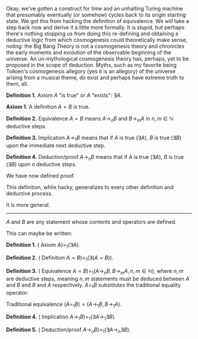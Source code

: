 Okay, we've gotten a construct for time and an unhalting Turing machine that presumably eventually (or somehow) cycles back to its origin starting state. We got this from hacking the definition of equivalence. We will take a step back now and derive it a little more formally. It is stupid, but perhaps there's nothing stopping us from doing this re-defining and obtaining a deductive logic from which cosmogenesis could theoretically make sense, noting: the Big Bang Theory is not a cosmogenesis theory and chronicles the early moments and evolution of the observable beginning of the universe. An un-mythological cosmogenesis theory has, perhaps, yet to be proposed in the scope of deduction. Myths, such as my favorite being Tolkien's cosmogenesis allegory (yes it is an allegory) of the universe arising from a musical theme, do exist and perhaps have extreme truth to them, all.

**Definition 1.** Axiom $A$ "is true" or $A$ "exists": $\exists A$.

**Axiom 1.** A definition $A = B$ is true. 

**Definition 2.** Equivalence $A = B$ means $A \rightarrow_n B$ and $B \rightarrow_m A$ in $n, m \in \mathbb{N}$ deductive steps.

**Definition 3.** Implication $A \rightarrow_1 B$ means that if $A$ is true ($\exists A$), $B$ is true ($\exists B$) upon the immediate next deductive step.

**Definition 4.** Deduction/proof $A \rightarrow_n B$ means that if $A$ is true ($\exists A$), $B$ is true ($\exists B$) upon $n$ deductive steps.

We have now defined proof.

This definition, while hacky, generalizes to every other definition and deductive process.

It is more general.

---

$A$ and $B$ are any statement whose contents and operators are defined.

This can maybe be written:

**Definition 1.** $($ Axiom  $A ) =_1 (\exists A)$.

**Definition 2.** $($ Definition $A = B) =_1 (\exists (A = B))$. 

**Definition 3.** $($ Equivalence $A = B) =_1 (A \rightarrow_n B, B \rightarrow_m A, n, m \in \mathbb{N})$, where $n, m$ are deductive steps, meaning $n, m$ statements must be deduced between $A$ and $B$ and $B$ and $A$ respectively. $A =_1 B$ substitutes the traditional equality operator:

Traditional equivalence $(A =_1 B) = (A \rightarrow_1 B, B \rightarrow_1 A)$.

**Definition 4.** $($ Implication $A \rightarrow_1 B) =_1 (\exists A \rightarrow_1 \exists B)$.

**Definition 5.** $($ Deduction/proof $A \rightarrow_n B) =_1 (\exists A \rightarrow_n \exists B)$.
